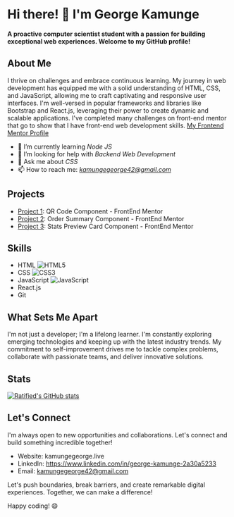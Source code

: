 # Hi there! 👋 I'm George Kamunge

__A proactive computer scientist student with a passion for building exceptional web experiences. Welcome to my GitHub profile!__

## About Me

I thrive on challenges and embrace continuous learning. My journey in web development has equipped me with a solid understanding of HTML, CSS, and JavaScript, allowing me to craft captivating and responsive user interfaces. I'm well-versed in popular frameworks and libraries like Bootstrap and React.js, leveraging their power to create dynamic and scalable applications. I've completed many challenges on front-end mentor that go to show that I have front-end web development skills. [My Frontend Mentor Profile](https://www.frontendmentor.io/profile/Ratified)

- 🌱 I’m currently learning *Node JS*
- 🤔 I’m looking for help with *Backend Web Development*
- 💬 Ask me about *CSS*
- 📫 How to reach me: *kamungegeorge42@gmail.com*

## Projects

- [Project 1](https://github.com/Ratified/QR-code-component.git): QR Code Component - FrontEnd Mentor
- [Project 2](https://github.com/Ratified/Order-summary-component.git): Order Summary Component - FrontEnd Mentor
- [Project 3](https://github.com/Ratified/Stats-preview-card-component.git): Stats Preview Card Component - FrontEnd Mentor

## Skills

- HTML ![HTML5](https://img.icons8.com/color/48/000000/html-5.png)
- CSS ![CSS3](https://img.icons8.com/color/48/000000/css3.png)
- JavaScript ![JavaScript](https://img.icons8.com/color/48/000000/javascript.png)
- React.js 
- Git 

## What Sets Me Apart

I'm not just a developer; I'm a lifelong learner. I'm constantly exploring emerging technologies and keeping up with the latest industry trends. My commitment to self-improvement drives me to tackle complex problems, collaborate with passionate teams, and deliver innovative solutions.

## Stats
[![Ratified's GitHub stats](https://github-readme-stats.vercel.app/api?username=Ratified&show_icons=true&theme=radical)](https://github.com/Ratified/github-readme-stats)

## Let's Connect

I'm always open to new opportunities and collaborations. Let's connect and build something incredible together!

- Website: kamungegeorge.live
- LinkedIn: https://www.linkedin.com/in/george-kamunge-2a30a5233
- Email: kamungegeorge42@gmail.com

Let's push boundaries, break barriers, and create remarkable digital experiences. Together, we can make a difference!

Happy coding! 😄

